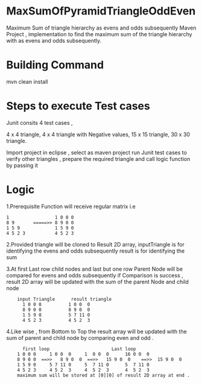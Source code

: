 # MaxSumOfPyramidTriangleOddEven
Maximum Sum of triangle hierarchy  as evens and odds subsequently
Maven Project , implementation to find the maximum sum of the triangle hierarchy with as evens and odds subsequently.
# Building Command
mvn clean install
# Steps to execute Test cases 
Junit consits 4 test cases , 

4 x 4 triangle,
4 x 4 triangle with Negative values,
15 x 15 triangle,
30 x 30 triangle. 

Import project in eclipse , select as maven project 
run Junit test cases
to verify other triangles , prepare the required triangle and call logic function by passing it
# Logic  
1.Prerequisite 
	Function will receive regular matrix i.e
	
	1                 1 0 0 0
	8 9       =====>> 8 9 0 0
	1 5 9             1 5 9 0
	4 5 2 3           4 5 2 3

2.Provided triangle will be cloned to Result 2D array, 
	inputTriangle is for identifying the evens and odds subsequently
	result is for identifying the sum 

3.At first Last row child nodes and last but one row Parent Node will be compared for evens and odds subsequently
	if Comparison is success , result 2D array will be updated with the sum of the parent Node and child node        
	  
		input Triangle		result triangle
		  1 0 0 0		   1 0 0  0 
		  8 9 0 0		   8 9 0  0
		  1 5 9 0		   5 7 11 0
		  4 5 2 3  		   4 5 2  3

4.Like wise , from Bottom to Top the result array will be updated with the sum of parent and child node by comparing even and odd .
	
	      first loop					   Last loop
		1 0 0 0		1 0 0  0	 1  0 0  0	    16 0 0  0
		8 9 0 0	 ==>>	8 9 0  0  ==>>	 15 9 0  0    ==>>  15 9 0  0
		1 5 9 0		5 7 11 0	 5  7 11 0	    5  7 11 0
		4 5 2 3		4 5 2  3	 4  5 2  3	    4  5 2  3
		maximum sum will be stored at [0][0] of result 2D array at end .
